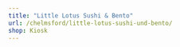 ```yaml
---
title: "Little Lotus Sushi & Bento"
url: /chelmsford/little-lotus-sushi-und-bento/
shop: Kiosk
---
```

